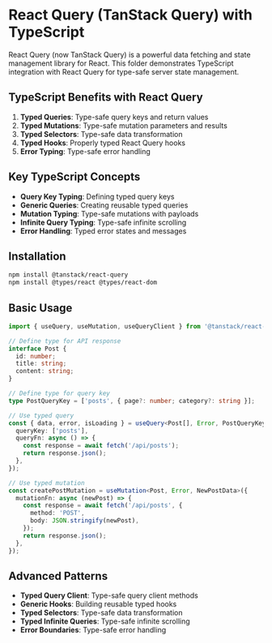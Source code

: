 # React Query (TanStack Query) with TypeScript

React Query (now TanStack Query) is a powerful data fetching and state management library for React. This folder demonstrates TypeScript integration with React Query for type-safe server state management.

## TypeScript Benefits with React Query

1. **Typed Queries**: Type-safe query keys and return values
2. **Typed Mutations**: Type-safe mutation parameters and results
3. **Typed Selectors**: Type-safe data transformation
4. **Typed Hooks**: Properly typed React Query hooks
5. **Error Typing**: Type-safe error handling

## Key TypeScript Concepts

- **Query Key Typing**: Defining typed query keys
- **Generic Queries**: Creating reusable typed queries
- **Mutation Typing**: Type-safe mutations with payloads
- **Infinite Query Typing**: Type-safe infinite scrolling
- **Error Handling**: Typed error states and messages

## Installation

```bash
npm install @tanstack/react-query
npm install @types/react @types/react-dom
```

## Basic Usage

```typescript
import { useQuery, useMutation, useQueryClient } from '@tanstack/react-query';

// Define type for API response
interface Post {
  id: number;
  title: string;
  content: string;
}

// Define type for query key
type PostQueryKey = ['posts', { page?: number; category?: string }];

// Use typed query
const { data, error, isLoading } = useQuery<Post[], Error, PostQueryKey>({
  queryKey: ['posts'],
  queryFn: async () => {
    const response = await fetch('/api/posts');
    return response.json();
  },
});

// Use typed mutation
const createPostMutation = useMutation<Post, Error, NewPostData>({
  mutationFn: async (newPost) => {
    const response = await fetch('/api/posts', {
      method: 'POST',
      body: JSON.stringify(newPost),
    });
    return response.json();
  },
});
```

## Advanced Patterns

- **Typed Query Client**: Type-safe query client methods
- **Generic Hooks**: Building reusable typed hooks
- **Typed Selectors**: Type-safe data transformation
- **Typed Infinite Queries**: Type-safe infinite scrolling
- **Error Boundaries**: Type-safe error handling